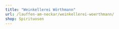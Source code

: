 ```yaml
---
title: "Weinkellerei Wörthmann"
url: /lauffen-am-neckar/weinkellerei-woerthmann/
shop: Spirituosen
---
```

